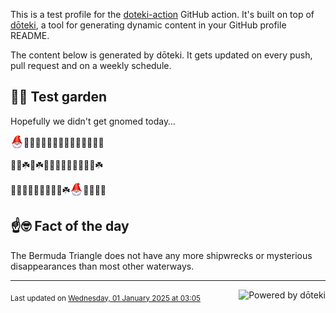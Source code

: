 This is a test profile for the [doteki-action](https://github.com/welpo/doteki-action) GitHub action. It's built on top of [dōteki](https://doteki.org), a tool for generating dynamic content in your GitHub profile README.

The content below is generated by dōteki. It gets updated on every push, pull request and on a weekly schedule.

## 👨‍🌾 Test garden

Hopefully we didn't get gnomed today…

<!-- garden start -->
<sub><img src="https://raw.githubusercontent.com/welpo/doteki-action/main/assets/gnomed.png" width="21" alt="Consider yourself gnomed"></sub>🌺🌸🌷🌿🐝🌳🌹🌱🌷🌲🦋🍄🌷🦋
<!-- garden end --><!-- garden start -->
🦋🦋☘️🌳☘️🌳🐛🌹🌱🌱🌼🐸🌼🌳☘️
<!-- garden end --><!-- garden start -->
🌼🌱🐇🐸🌺🐛🌸🐛🍄☘️<sub><img src="https://raw.githubusercontent.com/welpo/doteki-action/main/assets/gnomed.png" width="21" alt="Consider yourself gnomed"></sub>🌷🥀🥀🐸
<!-- garden end -->

## ☝️🤓 Fact of the day

<!-- did_you_know start -->
The Bermuda Triangle does not have any more shipwrecks or mysterious disappearances than most other waterways.
<!-- did_you_know end -->

---

<a href="https://doteki.org"><img src="https://img.shields.io/badge/powered_by-d%C5%8Dteki-0?style=flat-square&labelColor=202b2d&color=5E936C" align="right" alt="Powered by dōteki"></a> <div style="text-align: left;"><sub>
<!-- last_updated start -->Last updated on <a href="https://github.com/welpo/doteki-action/actions/workflows/ci.yaml">Wednesday, 01 January 2025 at 03:05<!-- last_updated end --></sub></div>
